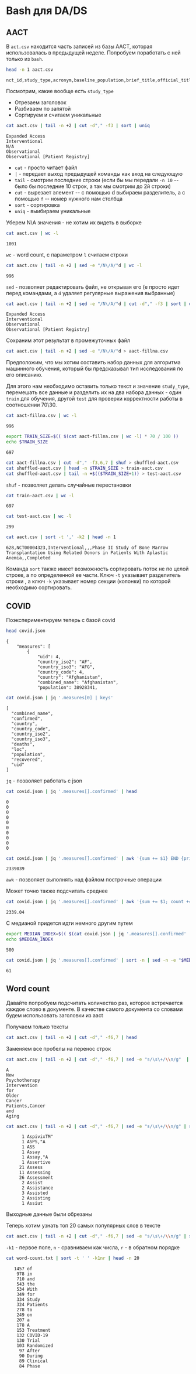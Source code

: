 # Bash для DA/DS
## AACT
В `act.csv` находится часть записей из базы AACT, которая использовалась в предыдущей неделе. Попробуем поработать с ней только из `bash`.

```bash
head -n 1 aact.csv
```
```console
nct_id,study_type,acronym,baseline_population,brief_title,official_title,overall_status
```

Посмотрим, какие вообще есть `study_type`

- Отрезаем заголовок
- Разбиваем по запятой
- Сортируем и считаем уникальные

```bash
cat aact.csv | tail -n +2 | cut -d"," -f3 | sort | uniq
```
```console
Expanded Access
Interventional
N/A
Observational
Observational [Patient Registry]
```

- `cat` - просто читает файл
- `|` - передает выход предыдущей команды как вход на следующую
- `tail` - смотрим последние строки (если бы мы передали `-n 10` -- было бы последние 10 строк, а так мы смотрим до 2й строки)
- `cut` - вырезает элемент -- с помощью d выбираем разделитель, а с помощью `f` -- номер нужного нам столбца
- `sort` - сортировка
- `uniq` - выибираем уникальные

Уберем N\A значения - не хотим их видеть в выборке

```bash
cat aact.csv | wc -l
```
```console
1001
```
`wc` - word count, с параметром `l` считаем строки

```bash
cat aact.csv | tail -n +2 | sed -e "/N\/A/"d | wc -l
```
```console
996
```
`sed` - позволяет редактировать файл, не открывая его (e просто идет перед командами, а `d` удаляет регулярные выражения выбранные)

```bash
cat aact.csv | tail -n +2 | sed -e "/N\/A/"d | cut -d"," -f3 | sort | uniq
```
```console
Expanded Access
Interventional
Observational
Observational [Patient Registry]
```
Сохраним этот результат в промежуточных файл

```bash
cat aact.csv | tail -n +2 | sed -e "/N\/A/"d > aact-fillna.csv
```

Предположим, что мы хотим составить набор данных для алгоритма машинного обучения, который бы предсказывал тип исследования по его описанию.

Для этого нам необходимо оставить только текст и значение `study_type`, перемешать все данные и разделить их на два набора данных - один `train` для обучения, другой `test` для проверки корректности работы в соотношении 70\30.

```bash
cat aact-fillna.csv | wc -l
```
```console
996
```

```bash
export TRAIN_SIZE=$(( $(cat aact-fillna.csv | wc -l) * 70 / 100 ))
echo $TRAIN_SIZE
```
```console
697
```

```bash
cat aact-fillna.csv | cut -d"," -f3,6,7 | shuf > shuffled-aact.csv
cat shuffled-aact.csv | head -n $TRAIN_SIZE > train-aact.csv
cat shuffled-aact.csv | tail -n +$(($TRAIN_SIZE+1)) > test-aact.csv
```

`shuf` - позволяет делать случайные перестановки

```bash
cat train-aact.csv | wc -l
```
```console
697
```
```bash
cat test-aact.csv | wc -l
```
```console
299
```
```bash
cat aact.csv | sort -t ',' -k2 | head -n 1
```
```console
628,NCT00004323,Interventional,,,Phase II Study of Bone Marrow Transplantation Using Related Donors in Patients With Aplastic Anemia,,Completed
```

Команда `sort` также имеет возможность сортировать поток не по целой строке, а по определенной ее части. Ключ `-t` указывает разделитель строки , а ключ `-k` указывает номер секции (колонки) по которой необходимо сортировать.

## COVID

Поэкспериментируем теперь с базой covid

```bash
head covid.json
```
```console
{
    "measures": [
        {
            "uid": 4,
            "country_iso2": "AF",
            "country_iso3": "AFG",
            "country_code": 4,
            "country": "Afghanistan",
            "combined_name": "Afghanistan",
            "population": 38928341,
```
```bash
cat covid.json | jq '.measures[0] | keys'
```
```shell
[
  "combined_name",
  "confirmed",
  "country",
  "country_code",
  "country_iso2",
  "country_iso3",
  "deaths",
  "loc",
  "population",
  "recovered",
  "uid"
]
```

`jq` - позволяет работать с json

```bash
cat covid.json | jq '.measures[].confirmed' | head
```
```console
0
0
0
0
0
0
0
0
0
0
```
```bash
cat covid.json | jq '.measures[].confirmed' | awk '{sum += $1} END {print sum}'
```
```console
2339039
```
`awk` - позволяет выполнять над файлом построчные операции

Может точно также подсчитать среднее

```bash
cat covid.json | jq '.measures[].confirmed' | awk '{sum += $1; count += 1} END { print sum / count }'
```
```console
2339.04
```
С медианой придется идти немного другим путем

```bash
export MEDIAN_INDEX=$(( $(cat covid.json | jq '.measures[].confirmed' | wc -l) / 2 ))
echo $MEDIAN_INDEX
```
```console
500
```
```bash
cat covid.json | jq '.measures[].confirmed' | sort -n | sed -n -e "$MEDIAN_INDEX"p
```
```console
61
```

## Word count

Давайте попробуем подсчитать количество раз, которое встречается каждое слово в документе. В качестве самого документа со словами будем использовать заголовки из aact

Получаем только тексты

```bash
cat aact.csv | tail -n +2 | cut -d"," -f6,7 | head
```
Заменяем все пробелы на перенос строк
```bash
cat aact.csv | tail -n +2 | cut -d"," -f6,7 | sed -e "s/\s\+/\\n/g"  | head
```
```console
A
New
Psychotherapy
Intervention
for
Older
Cancer
Patients,Cancer
and
Aging
```
```bash
cat aact.csv | tail -n +2 | cut -d"," -f6,7 | sed -e "s/\s\+/\\n/g" | sort | uniq -c
```
```console
      1 AspivixTM"
      1 ASPS,"A
      1 ASS
      1 Assay
      1 Assay,"A
      1 Assertive
     21 Assess
     11 Assessing
     26 Assessment
      2 Assist
      2 Assistance
      3 Assisted
      2 Assisting
      1 Assiut
```
Выходные данные были обрезаны

Теперь хотим узнать топ 20 самых популярных слов в тексте

```bash
cat aact.csv | tail -n +2 | cut -d"," -f6,7 | sed -e "s/\s\+/\\n/g" | sort | uniq -c > word-count.txt
```
`-k1` - первое поле, `n` - сравниваем как числа, `r` - в обратном порядке

```bash
cat word-count.txt | sort -t ' ' -k1nr | head -n 20
```
```console
   1457 of
    978 in
    710 and
    543 the
    534 With
    349 for
    334 Study
    324 Patients
    278 to
    249 on
    207 a
    178 A
    153 Treatment
    132 COVID-19
    130 Trial
    103 Randomized
     97 After
     90 During
     89 Clinical
     84 Phase
```
